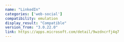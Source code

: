 ```yaml
---
name: "LinkedIn"
categories: ['web-social']
compatibility: emulation
display_result: "Compatible"
version_from: "3.0.22.0"
link: https://apps.microsoft.com/detail/9wzdncrfj4q7
---
```


